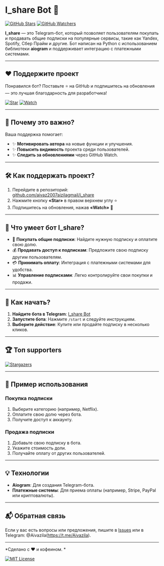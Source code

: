 # I_share Bot 🤖

[![GitHub Stars](https://img.shields.io/github/stars/aivaz2007aizilagmail/i_share?style=for-the-badge&logo=github&color=yellow)](https://github.com/aivaz2007aizilagmail/i_share/stargazers)
[![GitHub Watchers](https://img.shields.io/github/watchers/aivaz2007aizilagmail/i_share?style=for-the-badge&logo=github&color=blue)](https://github.com/aivaz2007aizilagmail/i_share/subscriptions)

**I_share** — это Telegram-бот, который позволяет пользователям покупать и продавать общие подписки на популярные сервисы, такие как Yandex, Spotify, Сбер Прайм и другие. Бот написан на Python с использованием библиотеки **aiogram** и поддерживает интеграцию с платежными системами.

---

## ❤️ Поддержите проект

Понравился бот? Поставьте ⭐ на GitHub и подпишитесь на обновления — это лучшая благодарность для разработчика!

[![Star](https://img.shields.io/badge/-⭐%20Star%20the%20Repo-yellow)](https://github.com/aivaz2007aizilagmail/i_share/stargazers)
[![Watch](https://img.shields.io/badge/-👀%20Watch%20Updates-blue)](https://github.com/aivaz2007aizilagmail/i_share/subscriptions)

---

## 🌟 Почему это важно?

Ваша поддержка помогает:
- ✨ **Мотивировать автора** на новые функции и улучшения.
- ✨ **Повысить видимость** проекта среди пользователей.
- ✨ **Следить за обновлениями** через GitHub Watch.

---

## 🛠️ Как поддержать проект?

1. Перейдите в репозиторий:  
   [github.com/aivaz2007aizilagmail/i_share](https://github.com/aivaz2007aizilagmail/i_share)
2. Нажмите кнопку **«Star»** в правом верхнем углу ⭐
3. Подпишитесь на обновления, нажав **«Watch»** 👀

---

## 🤖 Что умеет бот I_share?

- 🛒 **Покупать общие подписки**: Найдите нужную подписку и оплатите свою долю.
- 💰 **Продавать доступ к подпискам**: Предложите свою подписку другим пользователям.
- 💳 **Принимать оплату**: Интеграция с платежными системами для удобства.
- 📊 **Управление подписками**: Легко контролируйте свои покупки и продажи.

---

## 🚀 Как начать?

1. **Найдите бота в Telegram**: [I_share Bot](https://t.me/I_Share_bot)
2. **Запустите бота**: Нажмите `/start` и следуйте инструкциям.
3. **Выберите действие**: Купите или продайте подписку в несколько кликов.

---

## 🏆 Топ supporters

[![Stargazers](https://contrib.rocks/image?repo=aivaz2007aizilagmail/i_share)](https://github.com/aivaz2007aizilagmail/i_share/graphs/contributors)

---

## 📝 Пример использования

### Покупка подписки
1. Выберите категорию (например, Netflix).
2. Оплатите свою долю через бота.
3. Получите доступ к аккаунту.

### Продажа подписки
1. Добавьте свою подписку в бота.
2. Укажите стоимость доли.
3. Получайте оплату от других пользователей.

---

## 💡 Технологии

- **Aiogram**: Для создания Telegram-бота.
- **Платежные системы**: Для приема оплаты (например, Stripe, PayPal или криптовалюты).

---

## 📬 Обратная связь

Если у вас есть вопросы или предложения, пишите в [Issues](https://github.com/aivaz2007aizilagmail/i_share/issues) или в Telegram: @Aivazila(https://t.me/Aivazila).

---

*Сделано с ❤️ и кофеином. *

[![MIT License](https://img.shields.io/badge/License-MIT-green.svg)](https://choosealicense.com/licenses/mit/)
